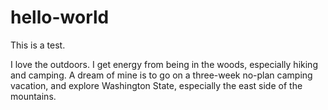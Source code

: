 # hello-world
This is a test.

I love the outdoors. I get energy from being in the woods, especially hiking and camping. A dream of mine is to go on a three-week no-plan camping vacation, and explore Washington State, especially the east side of the mountains.
